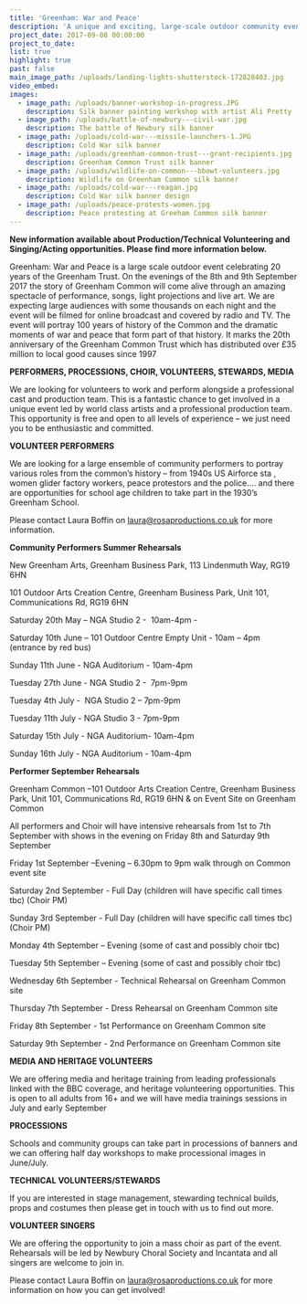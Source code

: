 ```yaml
---
title: 'Greenham: War and Peace'
description: 'A unique and exciting, large-scale outdoor community event will be held on Friday 8th and Saturday 9th September 2017 at Greenham Common. Internationally acclaimed artists will be involved in the event and everyone is invited to take part. Greenham: War and Peace is a professionally led event project which is inviting hundreds of people from the local community to take part.'
project_date: 2017-09-08 00:00:00
project_to_date:
list: true
highlight: true
past: false
main_image_path: /uploads/landing-lights-shutterstock-172828403.jpg
video_embed:
images:
  - image_path: /uploads/banner-workshop-in-progress.JPG
    description: Silk banner painting workshop with artist Ali Pretty
  - image_path: /uploads/battle-of-newbury---civil-war.jpg
    description: The battle of Newbury silk banner
  - image_path: /uploads/cold-war---missile-launchers-1.JPG
    description: Cold War silk banner
  - image_path: /uploads/greenham-common-trust---grant-recipients.jpg
    description: Greenham Common Trust silk banner
  - image_path: /uploads/wildlife-on-common---bbowt-volunteers.jpg
    description: Wildlife on Greenham Common silk banner
  - image_path: /uploads/cold-war---reagan.jpg
    description: Cold War silk banner design
  - image_path: /uploads/peace-protests-women.jpg
    description: Peace protesting at Greeham Common silk banner
---
```



**New information available about Production/Technical Volunteering and Singing/Acting opportunities. Please find more information below.**

Greenham: War and Peace is a large scale outdoor event celebrating 20 years of the Greenham Trust. On the evenings of the 8th and 9th September 2017 the story of Greenham Common will come alive through an amazing spectacle of performance, songs, light projections and live art. We are expecting large audiences with some thousands on each night and the event will be filmed for online broadcast and covered by radio and TV. The event will portray 100 years of history of the Common and the dramatic moments of war and peace that form part of that history. It marks the 20th anniversary of the Greenham Common Trust which has distributed over &pound;35 million to local good causes since 1997

**PERFORMERS, PROCESSIONS, CHOIR, VOLUNTEERS, STEWARDS, MEDIA**

We are looking for volunteers to work and perform alongside a professional cast and production team. This is a fantastic chance to get involved in a unique event led by world class artists and a professional production team. This opportunity is free and open to all levels of experience – we just need you to be enthusiastic and committed.&nbsp;

**VOLUNTEER PERFORMERS**

We are looking for a large ensemble of community performers to portray various roles from the common’s history – from 1940s US Airforce sta , women glider factory workers, peace protestors and the police…. and there are opportunities for school age children to take part in the 1930’s Greenham School.

Please contact Laura Boffin on&nbsp;[laura@rosaproductions.co.uk](javascript:void(location.href='mailto:'+String.fromCharCode(108,97,117,114,97,64,114,111,115,97,112,114,111,100,117,99,116,105,111,110,115,46,99,111,46,117,107)))&nbsp;for more information.

**Community Performers Summer Rehearsals**

New Greenham Arts, Greenham Business Park, 113 Lindenmuth Way, RG19 6HN

101 Outdoor Arts Creation Centre, Greenham Business Park, Unit 101, Communications Rd, RG19 6HN

Saturday 20th May – NGA Studio 2 -&nbsp; 10am-4pm -

Saturday 10th June – 101 Outdoor Centre Empty Unit - 10am – 4pm (entrance by red bus)

Sunday 11th June - NGA Auditorium - 10am-4pm

Tuesday 27th June - NGA Studio 2 - &nbsp;7pm-9pm

Tuesday 4th July - &nbsp;NGA Studio 2 – 7pm-9pm

Tuesday 11th July - NGA Studio 3 - 7pm-9pm

Saturday 15th July - NGA Auditorium- 10am-4pm

Sunday 16th July - NGA Auditorium - 10am-4pm

**Performer September Rehearsals**

Greenham Common –101 Outdoor Arts Creation Centre, Greenham Business Park, Unit 101, Communications Rd, RG19 6HN & on Event Site on Greenham Common

All performers and Choir will have intensive rehearsals from 1st to 7th September with shows in the evening on Friday 8th and Saturday 9th September

Friday 1st September –Evening – 6.30pm to 9pm walk through on Common event site

Saturday 2nd September - Full Day (children will have specific call times tbc) (Choir PM)

Sunday 3rd September - Full Day (children will have specific call times tbc) (Choir PM)

Monday 4th September – Evening (some of cast and possibly choir tbc)

Tuesday 5th September – Evening (some of cast and possibly choir tbc)

Wednesday 6th September - Technical Rehearsal on Greenham Common site&nbsp;

Thursday 7th September - Dress Rehearsal on Greenham Common site&nbsp;

Friday 8th September - 1st Performance on Greenham Common site&nbsp;

Saturday 9th September - 2nd Performance on Greenham Common site

**MEDIA AND HERITAGE VOLUNTEERS**

We are offering media and heritage training from leading professionals linked with the BBC coverage, and heritage volunteering opportunities. This is open to all adults from 16+ and we will have media trainings sessions in July and early September

**PROCESSIONS**

Schools and community groups can take part in processions of banners and we can offering half day workshops to make processional images in June/July.

**TECHNICAL VOLUNTEERS/STEWARDS**

If you are interested in stage management, stewarding technical builds, props and costumes then please get in touch with us to find out more.&nbsp;

**VOLUNTEER SINGERS**

We are offering the opportunity to join a mass choir as part of the event. Rehearsals will be led by Newbury Choral Society and Incantata and all singers are welcome to join in.&nbsp;

Please contact Laura Boffin on&nbsp;[laura@rosaproductions.co.uk](javascript:void(location.href='mailto:'+String.fromCharCode(108,97,117,114,97,64,114,111,115,97,112,114,111,100,117,99,116,105,111,110,115,46,99,111,46,117,107)))&nbsp;for more information on how you can get involved!